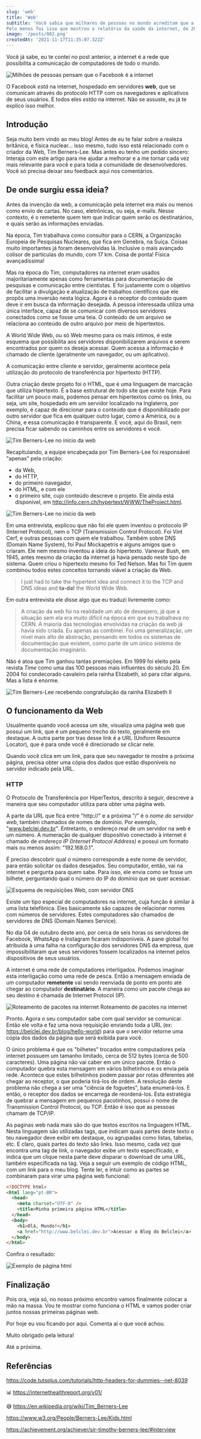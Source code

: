 ```yaml
---
slug: 'web'
title: 'Web'
subtitle: 'Você sabia que milhares de pessoas no mundo acreditam que a Internet é o Facebook?
Pelo menos foi isso que mostrou o relatório da saúde da internet, de 2017, criado pela Mozilla. Só no Brasil, 55% dos entrevistados pensavam assim.'
image: '/posts/002.png'
createdAt: '2021-11-17T11:35:07.322Z'
---
```


Você já sabe, eu te contei no post anterior, a internet é a rede que possibilita a comunicação de computadores de todo o mundo.

![Milhões de pessoas pensam que o Facebook é a internet](/posts/002/10.png)

O Facebook _está_ na internet, hospedado em servidores **web**, que se comunicam através do protocolo HTTP com os navegadores e aplicativos de seus usuários. E todos eles _estão_ na internet.
Não se assuste, eu já te explico isso melhor.

## Introdução

Seja muito bem vindo ao meu blog!
Antes de eu te falar sobre a realeza britânica, e física nuclear... isso mesmo, tudo isso está relacionado com o criador da Web, Tim Berners-Lee.
Mas antes eu tenho um pedido sincero: Interaja com este artigo para me ajudar a melhorar e a me tornar cada vez mais relevante para você e para toda a comunidade de desenvolvedores.
Você só precisa deixar seu feedback aqui nos comentários.

## De onde surgiu essa ideia?

Antes da invenção da web, a comunicação pela internet era mais ou menos como envio de cartas. No caso, eletrônicas, ou seja, e-mails. Nesse contexto, é o remetente quem tem que indicar quem serão os destinatários, e quais serão as informações enviadas.

Na época, Tim trabalhava como consultor para o CERN, a Organização Europeia de Pesquisas Nucleares, que fica em Genebra, na Suíça. Coisas muito importantes já foram desenvolvidas lá. Inclusive o mais avançado colisor de partículas do mundo, com 17 km. Coisa de ponta! Física avançadíssima!

Mas na época do Tim, computadores na internet eram usados majoritariamente apenas como ferramentas para documentação de pesquisas e comunicação entre cientistas. E foi justamente com o objetivo de facilitar a divulgação e atualização de trabalhos científicos que ele propôs uma inversão nesta lógica. Agora é o receptor do conteúdo quem deve ir em busca da informação desejada. A pessoa interessada utiliza uma única interface, capaz de se comunicar com diversos servidores conectados como se fosse uma teia. O conteúdo de um arquivo se relaciona ao conteúdo de outro arquivo por meio de hipertextos.

A World Wide Web, ou só Web mesmo para os mais íntimos, é este esquema que possibilita aos servidores disponibilizarem arquivos e serem encontrados por quem os deseja acessar. Quem acessa a informação é chamado de cliente (geralmente um navegador, ou um aplicativo).

A comunicação entre cliente e servidor, geralmente acontece pela utilização do protocolo de transferência por hipertexto (HTTP).

Outra criação deste projeto foi o HTML, que é uma linguagem de marcação que utiliza hipertexto. É a base estrutural de todo site que existe hoje. Para facilitar um pouco mais, podemos pensar em hipertextos como os links, ou seja, um site, hospedado em um servidor localizado na Inglaterra, por exemplo, é capaz de direcionar para o conteúdo que é disponibilizado por outro servidor que fica em qualquer outro lugar, como a América, ou a China, e essa comunicação é transparente. E você, aqui do Brasil, nem precisa ficar sabendo os caminhos entre os servidores e você.

![Tim Berners-Lee no inicio da web](/posts/002/20.png)

Recapitulando, a equipe encabeçada por Tim Berners-Lee foi responsável "apenas" pela criação:

- da Web,
- do HTTP,
- do primeiro navegador,
- do HTML, e com ele
- o primeiro site, cujo conteúdo descreve o projeto. Ele ainda está disponível, em http://info.cern.ch/hypertext/WWW/TheProject.html.

![Tim Berners-Lee no inicio da web](/posts/002/30.png)

Em uma entrevista, explicou que não foi ele quem inventou o protocolo IP (Internet Protocol), nem o TCP (Transmission Control Protocol). Foi Vint Cerf, e outras pessoas com quem ele trabalhou. Também sobre DNS (Domain Name System), foi Paul Mockapetris e alguns amigos que o criaram. Ele nem mesmo inventou a ideia do hipertexto. Vanevar Bush, em 1945, antes mesmo da criação da internet já havia pensado neste tipo de sistema. Quem criou o hipertexto mesmo foi Ted Nelson. Mas foi Tim quem combinou todos estes conceitos tornando viável a criação da Web.

> I just had to take the hypertext idea and connect it to the TCP and DNS ideas and **ta-da!** the World Wide Web.

Em outra entrevista ele disse algo que eu traduzi livremente como:

> A criação da web foi na realidade um ato de desespero, já que a situação sem ela era muito difícil na época em que eu trabalhava no CERN. A maioria das tecnologias envolvidas na criação da web já havia sido criada. Eu apenas as combinei. Foi uma generalização, um nível mais alto de abstração, pensando em todos os sistemas de documentação que existem, como parte de um único sistema de documentação imaginário.

Não é atoa que Tim ganhou tantas premiações. Em 1999 foi eleito pela revista _Time_ como uma das 100 pessoas mais influentes do século 20. Em 2004 foi condecorado cavaleiro pela rainha Elizabeth, só para citar alguns. Mas a lista é enorme.

![Tim Berners-Lee recebendo congratulação da rainha Elizabeth II](/posts/001/50.png)

## O funcionamento da Web

Usualmente quando você acessa um site, visualiza uma página web que possui um link, que é um pequeno trecho do texto, geralmente em destaque. A outra parte por tras desse link é a URL (Uniform Resource Locator), que é para onde você é direcionado se clicar nele.

Quando você clica em um link, para que seu navegador te mostre a próxima página, precisa obter uma cópia dos dados que estão disponíveis no servidor indicado pela URL.

### HTTP

O Protocolo de Transferência por HiperTextos, descrito à seguir, descreve a maneira que seu computador utiliza para obter uma página web.

A parte da URL que fica entre "http://" e a próxima "/" é o _nome do servidor web_, também chamados de nomes de domínio. Por exemplo, "www.belclei.dev.br". Entretanto, o endereço real de um servidor na web é um número. A numeração de qualquer dispositivo conectado à internet é chamado de _endereço IP (Internet Protocol Address)_ e possui um formato mais ou menos assim: "192.168.0.1".

É preciso descobrir qual o número corresponde a este nome de servidor, para então solicitar os dados desejados. Seu computador, então, vai na internet e pergunta para quem sabe. Para isso, ele envia como se fosse um bilhete, perguntando qual o número do IP do domínio que se quer acessar.

![Esquema de requisições Web, com servidor DNS](/posts/002/40.png)

Existe um tipo especial de computadores na internet, cuja função é similar à uma lista telefônica. Eles basicamente são capazes de relacionar nomes com números de servidores. Estes computadores são chamados de servidores de DNS (Domain Names Service).

No dia 04 de outubro deste ano, por cerca de seis horas os servidores de Facebook, WhatsApp e Instagram ficaram indisponíveis. A pane global foi atribuída à uma falha na configuração dos servidores DNS da empresa, que impossibilitaram que seus servidores fossem localizados na internet pelos dispositivos de seus usuários.

A internet é uma rede de computadores interligados. Podemos imaginar esta interligação como uma rede de pesca. Então a mensagem enviada de um computador **remetente** vai sendo reenviada de ponto em ponto até chegar ao computador **destinatário**. A maneira como um pacote chega ao seu destino é chamada de Internet Protocol (IP).

![Roteamento de pacotes na internet](/posts/002/50.png)
Roteamento de pacotes na internet

Pronto. Agora o seu computador sabe com qual servidor se comunicar. Então ele volta e faz uma nova requisição enviando toda a URL (ex: https://belclei.dev.br/blog/hello-world) para que o servidor retorne uma cópia dos dados da página que será exibida para você.

O único problema é que os "bilhetes" trocados entre computadores pela internet possuem um tamanho limitado, cerca de 512 bytes (cerca de 500 caracteres). Uma página não vai caber em um único pacote. Então o computador quebra esta mensagem em vários bilhetinhos e os envia pela rede. Acontece que estes bilhetinhos podem passar por rotas diferentes até chegar ao receptor, o que poderia tirá-los de ordem. A resolução deste problema não chega a ser uma "ciência de foguetes", bata enumerá-los. E então, o receptor dos dados se encarrega de reordená-los. Esta estratégia de quebrar a mensagem em pequenos pacotinhos, possui o nome de Transmission Control Protocol, ou TCP. Então é isso que as pessoas chamam de TCP/IP.

As paginas web nada mais são do que textos escritos na linguagem HTML. Nesta linguagem são utilizadas tags, que indicam quais partes deste texto o teu navegador deve exibir em destaque, ou agrupadas como listas, tabelas, etc. E claro, quais partes do texto são links. Isso mesmo, cada vez que encontra uma tag de link, o navegador exibe um texto especificado, e indica que um clique nesta parte deve disparar o download de uma URL, também especificada na tag. Veja a seguir um exemplo de código HTML, com um link para o meu blog. Tente ler, e intuir como as partes se combinaram para virar uma página web funcional:

```html
<!DOCTYPE html>
<html lang="pt-BR">
  <head>
    <meta charset="UTF-8" />
    <title>Minha primeira página HTML</title>
  </head>
  <body>
    <h1>Olá, Mundo!</h1>
    <a href="http://www.belclei.dev.br">Acessar o Blog do Belclei</a>
  </body>
</html>
```

Confira o resultado:

![Exemplo de página html](/posts/002/60.png)

## Finalização

Pois ora, veja só, no nosso próximo encontro vamos finalmente colocar a mão na massa. Vou te mostrar como funciona o HTML e vamos poder criar juntos nossas primeiras páginas web.

Por hoje eu vou ficando por aqui. Comenta aí o que você achou.

Muito obrigado pela leitura!

Até a próxima.

## Referências

https://code.tutsplus.com/tutorials/http-headers-for-dummies--net-8039

📊 https://internethealthreport.org/v01/

😅 https://en.wikipedia.org/wiki/Tim_Berners-Lee

https://www.w3.org/People/Berners-Lee/Kids.html

https://achievement.org/achiever/sir-timothy-berners-lee/#interview
